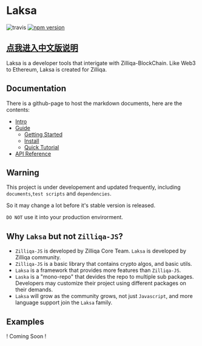 # Laksa

![travis](https://travis-ci.com/FireStack-Lab/Laksa.svg?branch=master)
[![npm version](https://img.shields.io/npm/v/laksa.svg?style=flat-square)](https://www.npmjs.org/package/laksa)

## [点我进入中文版说明](./README_CN.md)

Laksa is a developer tools that interigate with Zilliqa-BlockChain.
Like Web3 to Ethereum, Laksa is created for Zilliqa.

## Documentation

There is a github-page to host the markdown documents, here are the contents:

- [Intro](https://firestack-lab.github.io/Laksa-docs/)
- [Guide](https://firestack-lab.github.io/Laksa-docs/guide/)
  - [Getting Started](https://firestack-lab.github.io/Laksa-docs/guide/#preparation-for-dev-env-required)
  - [Install](https://firestack-lab.github.io/Laksa-docs/guide/#install)
  - [Quick Tutorial](https://firestack-lab.github.io/Laksa-docs/guide/QuickTutorial.html)
- [API Reference](https://firestack-lab.github.io/Laksa-docs/api/)

## Warning

This project is under developement and updated frequently, including `documents`,`test scripts` and `dependencies`.

So it may change a lot before it's stable version is released.

`DO NOT` use it into your production envirorment.

## Why `Laksa` but not `Zilliqa-JS`?

- `Zilliqa-JS` is developed by Zilliqa Core Team. `Laksa` is developed by Zilliqa community.
- `Zilliqa-JS` is a basic library that contains crypto algos, and basic utils.
- `Laksa` is a framework that provides more features than `Zilliqa-JS`.
- `Laska` is a "mono-repo" that devides the repo to multiple sub packages. Developers may customize their project using different packages on their demands.
- `Laksa` will grow as the community grows, not just `Javascript`, and more language support join the `Laksa` family.

## Examples

! Coming Soon !
